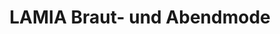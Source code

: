 ---
title: "LAMIA Braut- und Abendmode"
url: /salzgitter/lamia-braut-und-abendmode/
shop: Kleidung
---